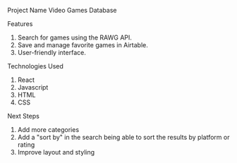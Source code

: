 Project Name
Video Games Database

Features
1. Search for games using the RAWG API.
2. Save and manage favorite games in Airtable.
3. User-friendly interface.

Technologies Used
1. React
2. Javascript
3. HTML
4. CSS

Next Steps
1. Add more categories
2. Add a "sort by" in the search being able to sort the results by platform or rating
3. Improve layout and styling
